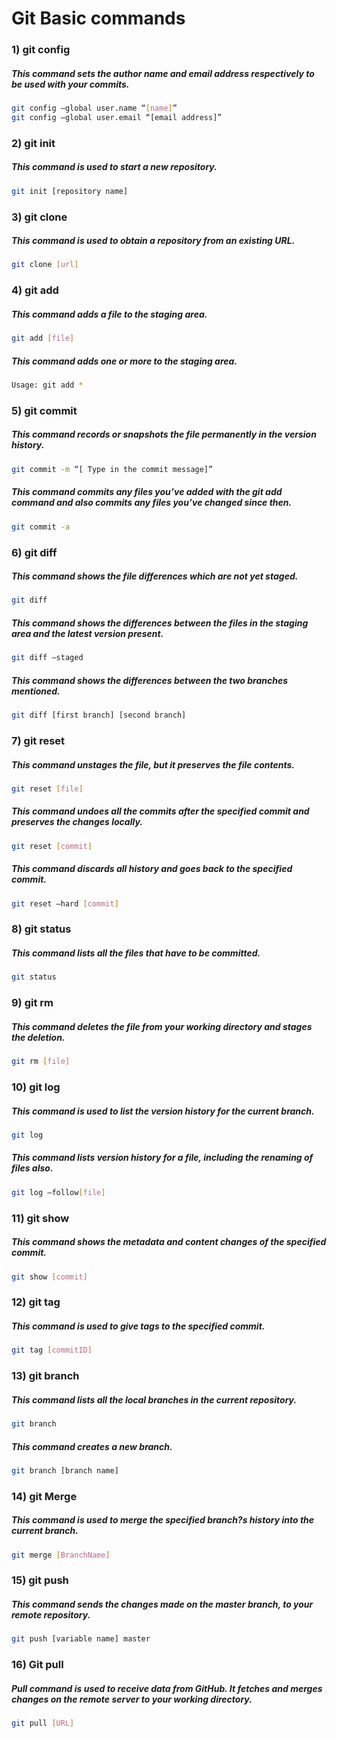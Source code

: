 # Git Basic commands

### 1) git config
##### This command sets the author name and email address respectively to be used with your commits.
```bash
git config –global user.name “[name]”
git config –global user.email “[email address]”
```

### 2) git init
##### This command is used to start a new repository.
```bash
git init [repository name]
```

### 3) git clone
##### This command is used to obtain a repository from an existing URL.
```bash
git clone [url]
```

### 4) git add
##### This command adds a file to the staging area.
```bash
git add [file]
```

##### This command adds one or more to the staging area.
```bash
Usage: git add *
```

### 5) git commit
##### This command records or snapshots the file permanently in the version history.
```bash
git commit -m “[ Type in the commit message]”
```

##### This command commits any files you’ve added with the git add command and also commits any files you’ve changed since then.
```bash
git commit -a
```

### 6) git diff
##### This command shows the file differences which are not yet staged.
```bash
git diff
```

##### This command shows the differences between the files in the staging area and the latest version present.
```bash
git diff –staged
```

##### This command shows the differences between the two branches mentioned.
```bash
git diff [first branch] [second branch]
```

### 7) git reset
##### This command unstages the file, but it preserves the file contents.
```bash
git reset [file]
```

##### This command undoes all the commits after the specified commit and preserves the changes locally.
```bash
git reset [commit]
```

##### This command discards all history and goes back to the specified commit.
```bash
git reset –hard [commit]
```

### 8) git status
##### This command lists all the files that have to be committed.
```bash
git status
```

### 9) git rm
##### This command deletes the file from your working directory and stages the deletion.
```bash
git rm [file]
```

### 10) git log
##### This command is used to list the version history for the current branch.
```bash
git log
```

##### This command lists version history for a file, including the renaming of files also.
```bash
git log –follow[file]
```

### 11) git show
##### This command shows the metadata and content changes of the specified commit.
```bash
git show [commit]
```

### 12) git tag
##### This command is used to give tags to the specified commit.
```bash
git tag [commitID]
```

### 13) git branch
##### This command lists all the local branches in the current repository.
```bash
git branch
```

##### This command creates a new branch.
```bash
git branch [branch name]
```

### 14) git Merge 
##### This command is used to merge the specified branch?s history into the current branch.
```bash
git merge [BranchName] 
```

### 15) git push 
##### This command sends the changes made on the master branch, to your remote repository.
```bash
git push [variable name] master  
```

### 16) Git pull 
##### Pull command is used to receive data from GitHub. It fetches and merges changes on the remote server to your working directory.
```bash
git pull [URL]  
```
